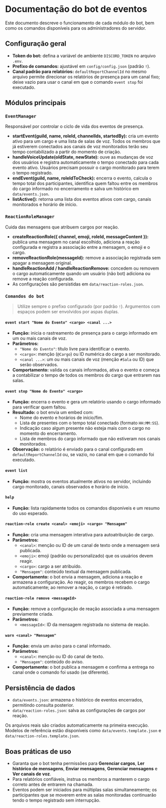 # Documentação do bot de eventos

Este documento descreve o funcionamento de cada módulo do bot, bem como os comandos disponíveis para os administradores do servidor.

## Configuração geral

- **Token do bot:** defina a variável de ambiente `DISCORD_TOKEN` no arquivo `.env`.
- **Prefixo de comandos:** ajustável em `config/config.json` (padrão `!`).
- **Canal padrão para relatórios:** `defaultReportChannelId` no mesmo arquivo permite direcionar os relatórios de presença para um canal fixo; deixe vazio para usar o canal em que o comando `event stop` foi executado.

## Módulos principais

### `EventManager`
Responsável por controlar o ciclo de vida dos eventos de presença.

- **startEvent(guild, name, roleId, channelIds, startedBy):** cria um evento ativo para um cargo e uma lista de salas de voz. Todos os membros que já estiverem conectados aos canais de voz monitorados terão seu tempo contabilizado a partir do momento de criação.
- **handleVoiceUpdate(oldState, newState):** ouve as mudanças de voz dos usuários e registra automaticamente o tempo conectado para cada evento ativo. Usuários precisam possuir o cargo monitorado para terem o tempo registrado.
- **endEvent(guild, name, roleIdToCheck):** encerra o evento, calcula o tempo total dos participantes, identifica quem faltou entre os membros do cargo informado no encerramento e salva um histórico em `data/events.json`.
- **listActive():** retorna uma lista dos eventos ativos com cargo, canais monitorados e horário de início.

### `ReactionRoleManager`
Cuida das mensagens que atribuem cargos por reação.

- **createReactionRole({ channel, emoji, roleId, messageContent }):** publica uma mensagem no canal escolhido, adiciona a reação configurada e registra a associação entre a mensagem, o emoji e o cargo.
- **removeReactionRole(messageId):** remove a associação registrada sem apagar a mensagem original.
- **handleReactionAdd / handleReactionRemove:** concedem ou removem o cargo automaticamente quando um usuário (não bot) adiciona ou remove a reação configurada.
- As configurações são persistidas em `data/reaction-roles.json`.

### `Comandos do bot`

> Utilize sempre o prefixo configurado (por padrão `!`). Argumentos com espaços podem ser envolvidos por aspas duplas.

#### `event start "Nome do Evento" <cargo> <canal ...>`
- **Função:** inicia o rastreamento de presença para o cargo informado em um ou mais canais de voz.
- **Parâmetros:**
  - `"Nome do Evento"`: título livre para identificar o evento.
  - `<cargo>`: menção (`@Cargo`) ou ID numérica do cargo a ser monitorado.
  - `<canal ...>`: um ou mais canais de voz (menção `#Sala` ou ID) que serão observados.
- **Comportamento:** valida os canais informados, ativa o evento e começa a contabilizar o tempo de todos os membros do cargo que entrarem nas salas.

#### `event stop "Nome do Evento" <cargo>`
- **Função:** encerra o evento e gera um relatório usando o cargo informado para verificar quem faltou.
- **Resultado:** o bot envia um embed com:
  - Nome do evento e horários de início/fim.
  - Lista de presentes com o tempo total conectado (formato `HH:MM:SS`).
  - Indicação caso algum presente não esteja mais com o cargo no momento do encerramento.
  - Lista de membros do cargo informado que não estiveram nos canais monitorados.
- **Observação:** o relatório é enviado para o canal configurado em `defaultReportChannelId` ou, se vazio, no canal em que o comando foi executado.

#### `event list`
- **Função:** mostra os eventos atualmente ativos no servidor, incluindo cargo monitorado, canais observados e horário de início.

#### `help`
- **Função:** lista rapidamente todos os comandos disponíveis e um resumo do uso esperado.

#### `reaction-role create <canal> <emoji> <cargo> "Mensagem"`
- **Função:** cria uma mensagem interativa para autoatribuição de cargo.
- **Parâmetros:**
  - `<canal>`: menção ou ID de um canal de texto onde a mensagem será publicada.
  - `<emoji>`: emoji (padrão ou personalizado) que os usuários devem reagir.
  - `<cargo>`: cargo a ser atribuído.
  - `"Mensagem"`: conteúdo textual da mensagem publicada.
- **Comportamento:** o bot envia a mensagem, adiciona a reação e armazena a configuração. Ao reagir, os membros recebem o cargo automaticamente; ao remover a reação, o cargo é retirado.

#### `reaction-role remove <messageId>`
- **Função:** remove a configuração de reação associada a uma mensagem previamente criada.
- **Parâmetros:**
  - `<messageId>`: ID da mensagem registrada no sistema de reação.

#### `warn <canal> "Mensagem"`
- **Função:** envia um aviso para o canal informado.
- **Parâmetros:**
  - `<canal>`: menção ou ID do canal de texto.
  - `"Mensagem"`: conteúdo do aviso.
- **Comportamento:** o bot publica a mensagem e confirma a entrega no canal onde o comando foi usado (se diferente).

## Persistência de dados

- `data/events.json`: armazena o histórico de eventos encerrados, permitindo consulta posterior.
- `data/reaction-roles.json`: salva as configurações de cargos por reação.

Os arquivos reais são criados automaticamente na primeira execução. Modelos de referência estão disponíveis como `data/events.template.json` e `data/reaction-roles.template.json`.

## Boas práticas de uso

- Garanta que o bot tenha permissões para **Gerenciar cargos**, **Ler histórico de mensagens**, **Enviar mensagens**, **Gerenciar mensagens** e **Ver canais de voz**.
- Para relatórios confiáveis, instrua os membros a manterem o cargo correto antes de entrarem na chamada.
- Eventos podem ser iniciados para múltiplas salas simultaneamente; os participantes que se moverem entre as salas monitoradas continuarão tendo o tempo registrado sem interrupção.
